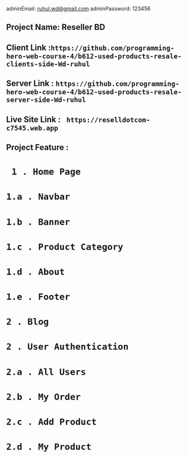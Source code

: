 adminEmail: ruhul.wd@gmail.com
adminPassword: 123456



## Project Name: Reseller BD

## Client Link :` https://github.com/programming-hero-web-course-4/b612-used-products-resale-clients-side-Wd-ruhul  `

## Server Link : ` https://github.com/programming-hero-web-course-4/b612-used-products-resale-server-side-Wd-ruhul `

## Live Site Link : `  https://reselldotcom-c7545.web.app  `

## Project Feature :

# ` 1 . Home Page`
# ` 1.a . Navbar  `
# ` 1.b . Banner  `
# ` 1.c . Product Category  `
# ` 1.d . About  `
# ` 1.e . Footer `
# ` 2 . Blog `
# ` 2 . User Authentication  `
# ` 2.a . All Users `
# ` 2.b . My Order  `
# ` 2.c . Add Product  `
# ` 2.d . My Product `


